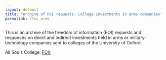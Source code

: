 ```yaml
---
layout: default
title: "Archive of FOI requests: College investments in arms companies"
permalink: /foi_arms
---
```


This is an archive of the freedom of information (FOI) requests and responses on direct and indirect investments held in arms or military-technology companies sent to colleges of the University of Oxford.


All Souls College: [FOIr](https://oxfordbds.github.io/data/arms_fois/AllSoulsCollege-DefenceExposure(GBPExposure)(2)-sanitised.pdf)

<!-- <embed src="https://oxfordbds.github.io/data/primer.pdf" width="500" height="1070" type="application/pdf"> -->
